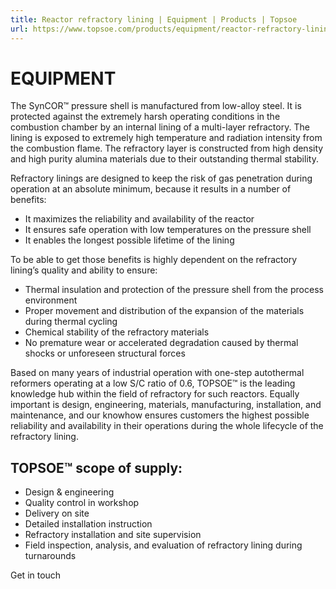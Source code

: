 ```yaml
---
title: Reactor refractory lining | Equipment | Products | Topsoe
url: https://www.topsoe.com/products/equipment/reactor-refractory-lining#main-content
---
```


# EQUIPMENT

The SynCOR™ pressure shell is manufactured from low-alloy steel. It is protected against the extremely harsh operating conditions in the combustion chamber by an internal lining of a multi-layer refractory. The lining is exposed to extremely high temperature and radiation intensity from the combustion flame. The refractory layer is constructed from high density and high purity alumina materials due to their outstanding thermal stability.

Refractory linings are designed to keep the risk of gas penetration during operation at an absolute minimum, because it results in a number of benefits:

- It maximizes the reliability and availability of the reactor
- It ensures safe operation with low temperatures on the pressure shell
- It enables the longest possible lifetime of the lining

To be able to get those benefits is highly dependent on the refractory lining’s quality and ability to ensure:

- Thermal insulation and protection of the pressure shell from the process environment
- Proper movement and distribution of the expansion of the materials during thermal cycling
- Chemical stability of the refractory materials
- No premature wear or accelerated degradation caused by thermal shocks or unforeseen structural forces

Based on many years of industrial operation with one-step autothermal reformers operating at a low S/C ratio of 0.6, TOPSOE™ is the leading knowledge hub within the field of refractory for such reactors. Equally important is design, engineering, materials, manufacturing, installation, and maintenance, and our knowhow ensures customers the highest possible reliability and availability in their operations during the whole lifecycle of the refractory lining.

## TOPSOE™ scope of supply:

- Design & engineering
- Quality control in workshop
- Delivery on site
- Detailed installation instruction
- Refractory installation and site supervision
- Field inspection, analysis, and evaluation of refractory lining during turnarounds

Get in touch